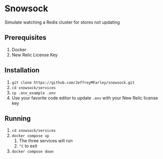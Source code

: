 # Snowsock

Simulate watching a Redis cluster for stores not updating

## Prerequisites

1. Docker
2. New Relic License Key

## Installation

1. `git clone https://github.com/JeffreyMFarley/snowsock.git`
2. `cd snowsock/services`
3. `cp .env_example .env`
4. Use your favorite code editor to update `.env` with your New Relic license key

## Running

1. `cd snowsock/services`
3. `docker compose up`
    1. The three services will run
    1. `^C` to exit
4. `docker compose down`
